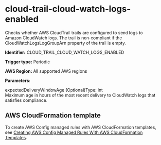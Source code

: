 # cloud\-trail\-cloud\-watch\-logs\-enabled<a name="cloud-trail-cloud-watch-logs-enabled"></a>

Checks whether AWS CloudTrail trails are configured to send logs to Amazon CloudWatch logs\. The trail is non\-compliant if the CloudWatchLogsLogGroupArn property of the trail is empty\. 

**Identifier:** CLOUD\_TRAIL\_CLOUD\_WATCH\_LOGS\_ENABLED

**Trigger type:** Periodic

**AWS Region:** All supported AWS regions

**Parameters:**

expectedDeliveryWindowAge \(Optional\)Type: int  
Maximum age in hours of the most recent delivery to CloudWatch logs that satisfies compliance\.

## AWS CloudFormation template<a name="w2aac12c33c15b9d121c15"></a>

To create AWS Config managed rules with AWS CloudFormation templates, see [Creating AWS Config Managed Rules With AWS CloudFormation Templates](aws-config-managed-rules-cloudformation-templates.md)\.